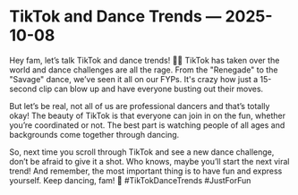 # TikTok and Dance Trends — 2025-10-08

Hey fam, let’s talk TikTok and dance trends! 🕺💃 TikTok has taken over the world and dance challenges are all the rage. From the "Renegade" to the "Savage" dance, we’ve seen it all on our FYPs. It's crazy how just a 15-second clip can blow up and have everyone busting out their moves.

But let’s be real, not all of us are professional dancers and that’s totally okay! The beauty of TikTok is that everyone can join in on the fun, whether you’re coordinated or not. The best part is watching people of all ages and backgrounds come together through dancing.

So, next time you scroll through TikTok and see a new dance challenge, don’t be afraid to give it a shot. Who knows, maybe you’ll start the next viral trend! And remember, the most important thing is to have fun and express yourself. Keep dancing, fam! 💫 #TikTokDanceTrends #JustForFun